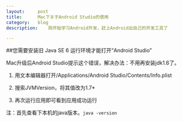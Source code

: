 ```yaml
---
layout:		post
title:		Mac下关于Android Studio的使用
category:	blog
description:	刚开始学习Android开发，赶上Android出自己的开发工具了

---
```

##您需要安装旧 Java SE 6 运行环境才能打开“Android Studio”

Mac升级后Android Studio提示这个错误，解决办法：不用再安装jdk1.6了。

1. 用文本编辑器打开/Applications/Android Studio/Contents/Info.plist

2. 搜索JVMVersion，将其值改为1.7*

3. 再次运行应用即可看到应用成功运行 

注：首先查看下本机的java版本。`java -version`
